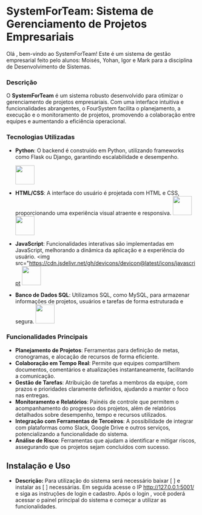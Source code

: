# SystemForTeam: Sistema de Gerenciamento de Projetos Empresariais
Olá , bem-vindo ao SystemForTeam! Este é um sistema de gestão empresarial feito pelo alunos: Moisés, Yohan, Igor e Mark para a disciplina de Desenvolvimento de Sistemas.
### Descrição

O **SystemForTeam** é um sistema robusto desenvolvido para otimizar o gerenciamento de projetos empresariais. Com uma interface intuitiva e funcionalidades abrangentes, o FourSystem facilita o planejamento, a execução e o monitoramento de projetos, promovendo a colaboração entre equipes e aumentando a eficiência operacional.

### Tecnologias Utilizadas

- **Python**: O backend é construído em Python, utilizando frameworks como Flask ou Django, garantindo escalabilidade e desempenho.
        
    <img src="https://cdn.jsdelivr.net/gh/devicons/devicon@latest/icons/python/python-original.svg" width="50" height="50"/>
          
- **HTML/CSS**: A interface do usuário é projetada com HTML e CSS, proporcionando uma experiência visual atraente e responsiva.
    <img src="https://cdn.jsdelivr.net/gh/devicons/devicon@latest/icons/html5/html5-original.svg" width="50" height="50" />
    <img src="https://cdn.jsdelivr.net/gh/devicons/devicon@latest/icons/css3/css3-original-wordmark.svg" width="50" height="50"/>
- **JavaScript**: Funcionalidades interativas são implementadas em JavaScript, melhorando a dinâmica da aplicação e a experiência do usuário.
    <img src="https://cdn.jsdelivr.net/gh/devicons/devicon@latest/icons/javascript
    <img src="https://cdn.jsdelivr.net/gh/devicons/devicon@latest/icons/javascript/javascript-original.svg" width="50" height="50" />    
- **Banco de Dados SQL**: Utilizamos SQL, como MySQL, para armazenar informações de projetos, usuários e tarefas de forma estruturada e segura.
    <img src="https://cdn.jsdelivr.net/gh/devicons/devicon@latest/icons/mysql" width="50" height="50" />

### Funcionalidades Principais

- **Planejamento de Projetos**: Ferramentas para definição de metas, cronogramas, e alocação de recursos de forma eficiente.
- **Colaboração em Tempo Real**: Permite que equipes compartilhem documentos, comentários e atualizações instantaneamente, facilitando a comunicação.
- **Gestão de Tarefas**: Atribuição de tarefas a membros da equipe, com prazos e prioridades claramente definidos, ajudando a manter o foco nas entregas.
- **Monitoramento e Relatórios**: Painéis de controle que permitem o acompanhamento do progresso dos projetos, além de relatórios detalhados sobre desempenho, tempo e recursos utilizados.
- **Integração com Ferramentas de Terceiros**: A possibilidade de integrar com plataformas como Slack, Google Drive e outros serviços, potencializando a funcionalidade do sistema.
- **Análise de Risco**: Ferramentas que ajudam a identificar e mitigar riscos, assegurando que os projetos sejam concluídos com sucesso.


## Instalação e Uso
- **Descrição:**
Para utilização do sistema será necessário baixar [         ] e instalar as [         ] necessárias. Em seguida acesse o IP http://127.0.0.1:5001/ e siga as instruções de login e cadastro. Após o login , você poderá acessar o painel principal do sistema e começar a utilizar as funcionalidades.
